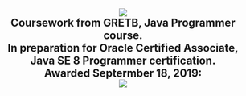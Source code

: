 <h2 align="center">
  <img src="https://github.com/jasonthorne/OCA_JavaProgrammer/blob/master/img/O_Java-SE-8-OCA-clr.bmp">
  <br />
  Coursework from GRETB, Java Programmer course. 
  <br />
  In preparation for Oracle Certified Associate, Java SE 8 Programmer certification.
  <br />
  Awarded Septermber 18, 2019:
  <br />
  <img src="https://github.com/jasonthorne/OCA_JavaProgrammer/blob/master/img/eCertificate.png">
</h2>


